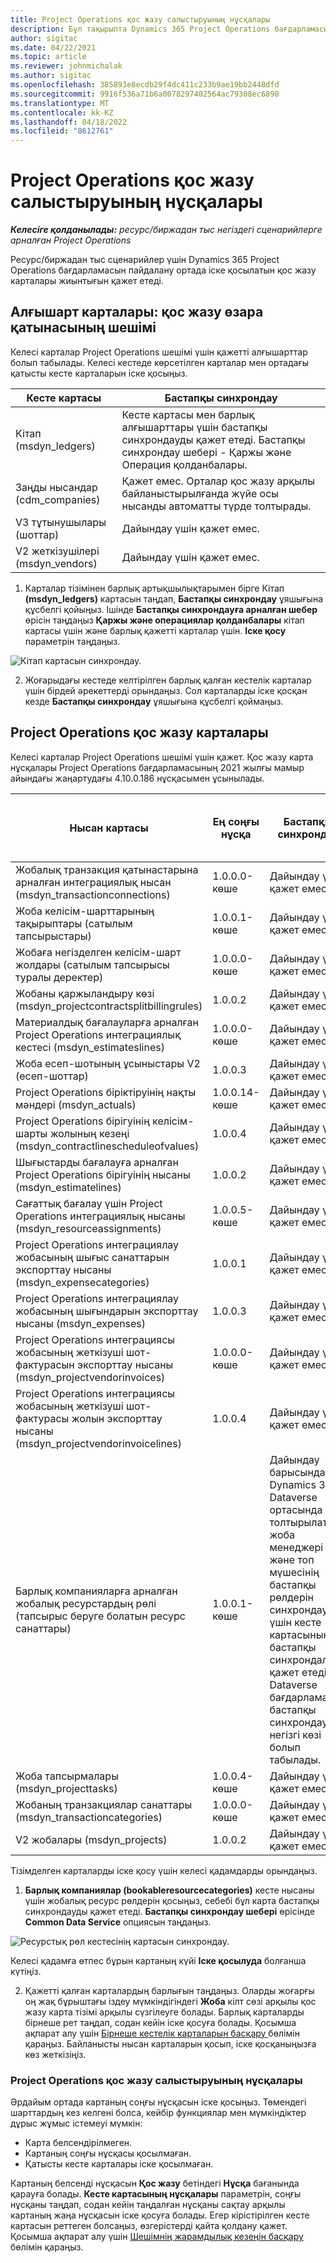 ```yaml
---
title: Project Operations қос жазу салыстыруының нұсқалары
description: Бұл тақырыпта Dynamics 365 Project Operations бағдарламасы үшін қажетті қос жазу карталарының тізімі берілген.
author: sigitac
ms.date: 04/22/2021
ms.topic: article
ms.reviewer: johnmichalak
ms.author: sigitac
ms.openlocfilehash: 385893e8ecdb29f4dc411c233b9ae19bb2448dfd
ms.sourcegitcommit: 9916f536a71b6a0078297402564ac79308ec6890
ms.translationtype: MT
ms.contentlocale: kk-KZ
ms.lasthandoff: 04/18/2022
ms.locfileid: "8612761"
---
```

# <a name="project-operations-dual-write-map-versions"></a>Project Operations қос жазу салыстыруының нұсқалары

_**Келесіге қолданылады:** ресурс/биржадан тыс негіздегі сценарийлерге арналған Project Operations_

Ресурс/биржадан тыс сценарийлер үшін Dynamics 365 Project Operations бағдарламасын пайдалану ортада іске қосылатын қос жазу карталары жиынтығын қажет етеді. 

## <a name="prerequisite-maps-dual-write-orchestration-solution"></a>Алғышарт карталары: қос жазу өзара қатынасының шешімі

Келесі карталар Project Operations шешімі үшін қажетті алғышарттар болып табылады. Келесі кестеде көрсетілген карталар мен ортадағы қатысты кесте карталарын іске қосыңыз.

| Кесте картасы | Бастапқы синхрондау |
| --- | --- |
| Кітап (msdyn_ledgers) | Кесте картасы мен барлық алғышарттары үшін бастапқы синхрондауды қажет етеді. Бастапқы синхрондау шебері - Қаржы және Операция қолданбалары. |
| Заңды нысандар (cdm_companies) | Қажет емес. Орталар қос жазу арқылы байланыстырылғанда жүйе осы нысанды автоматты түрде толтырады. |
| V3 тұтынушылары (шоттар) | Дайындау үшін қажет емес. |
| V2 жеткізушілері (msdyn_vendors) | Дайындау үшін қажет емес. |

1. Карталар тізімінен барлық артықшылықтарымен бірге Кітап **(msdyn\_ledgers)** картасын таңдап, **Бастапқы синхрондау** ұяшығына құсбелгі қойыңыз. Ішінде **Бастапқы синхрондауға арналған шебер** өрісін таңдаңыз **Қаржы және операциялар қолданбалары** кітап картасы үшін және барлық қажетті карталар үшін. **Іске қосу** параметрін таңдаңыз.

![Кітап картасын синхрондау.](media/DW6.png)

2. Жоғарыдағы кестеде келтірілген барлық қалған кестелік карталар үшін бірдей әрекеттерді орындаңыз. Сол карталарды іске қосқан кезде **Бастапқы синхрондау** ұяшығына құсбелгі қоймаңыз.

## <a name="project-operations-dual-write-maps"></a>Project Operations қос жазу карталары

Келесі карталар Project Operations шешімі үшін қажет. Қос жазу карта нұсқалары Project Operations бағдарламасының 2021 жылғы мамыр айындағы жаңартудағы 4.10.0.186 нұсқасымен ұсынылады.

| Нысан картасы | Ең соңғы нұсқа | Бастапқы синхрондау | Міндетті Dynamics 365 Finance нұсқасы |
| --- | --- | --- | --- |
| Жобалық транзакция қатынастарына арналған интеграциялық нысан (msdyn\_transactionconnections) | 1.0.0.0-көше | Дайындау үшін қажет емес. ||
| Жоба келісім-шарттарының тақырыптары (сатылым тапсырыстары) | 1.0.0.1-көше | Дайындау үшін қажет емес. ||
| Жобаға негізделген келісім-шарт жолдары (сатылым тапсырысы туралы деректер) | 1.0.0.0-көше | Дайындау үшін қажет емес. ||
| Жобаны қаржыландыру көзі (msdyn_projectcontractsplitbillingrules) | 1.0.0.2 | Дайындау үшін қажет емес. ||
| Материалдық бағалауларға арналған Project Operations интеграциялық кестесі (msdyn\_estimateslines) | 1.0.0.0-көше | Дайындау үшін қажет емес. ||
| Жоба есеп-шотының ұсыныстары V2 (есеп-шоттар) | 1.0.0.3 | Дайындау үшін қажет емес. ||
| Project Operations біріктіруінің нақты мәндері (msdyn_actuals) | 1.0.0.14-көше | Дайындау үшін қажет емес. ||
| Project Operations бірігуінің келісім-шарты жолының кезеңі (msdyn_contractlinescheduleofvalues) | 1.0.0.4 | Дайындау үшін қажет емес. ||
| Шығыстарды бағалауға арналған Project Operations бірігуінің нысаны (msdyn_estimatelines) | 1.0.0.2 | Дайындау үшін қажет емес. ||
| Сағаттық бағалау үшін Project Operations интеграциялық нысаны (msdyn_resourceassignments) | 1.0.0.5-көше | Дайындау үшін қажет емес. ||
| Project Operations интеграциялау жобасының шығыс санаттарын экспорттау нысаны (msdyn_expensecategories) | 1.0.0.1 | Дайындау үшін қажет емес. ||
| Project Operations интеграциялау жобасының шығындарын экспорттау нысаны (msdyn_expenses) | 1.0.0.3 | Дайындау үшін қажет емес. ||
| Project Operations интеграциясы жобасының жеткізуші шот-фактурасын экспорттау нысаны (msdyn_projectvendorinvoices) | 1.0.0.0-көше | Дайындау үшін қажет емес. ||
| Project Operations интеграциясы жобасының жеткізуші шот-фактурасы жолын экспорттау нысаны (msdyn_projectvendorinvoicelines) | 1.0.0.4 | Дайындау үшін қажет емес. | 10.0.26 не одан кейінгі |
| Барлық компанияларға арналған жобалық ресурстардың рөлі (тапсырыс беруге болатын ресурс санаттары) | 1.0.0.1-көше | Дайындау барысында Dynamics 365 Dataverse ортасында толтырылатын жоба менеджері және топ мүшесінің бастапқы рөлдерін синхрондау үшін кесте картасының бастапқы синхрондалуын қажет етеді. Dataverse бағдарламасы бастапқы синхрондаудың негізгі көзі болып табылады. ||
| Жоба тапсырмалары (msdyn_projecttasks) | 1.0.0.4-көше | Дайындау үшін қажет емес. ||
| Жобаның транзакциялар санаттары (msdyn_transactioncategories) | 1.0.0.0-көше | Дайындау үшін қажет емес. ||
| V2 жобалары (msdyn_projects) | 1.0.0.2 | Дайындау үшін қажет емес. ||

Тізімделген карталарды іске қосу үшін келесі қадамдарды орындаңыз.

1. **Барлық компаниялар (bookableresourcecategories)** кесте нысаны үшін жобалық ресурс рөлдерін қосыңыз, себебі бұл карта бастапқы синхрондауды қажет етеді. **Бастапқы синхрондау шебері** өрісінде **Common Data Service** опциясын таңдаңыз. 

 ![Ресурстық рөл кестесінің картасын синхрондау.](media/6ResourceInitialSync.jpg)

 Келесі қадамға өтпес бұрын картаның күйі **Іске қосылуда** болғанша күтіңіз.

2. Қажетті қалған карталардың барлығын таңдаңыз. Оларды жоғарғы оң жақ бұрыштағы іздеу мүмкіндігіндегі **Жоба** кілт сөзі арқылы қос жазу карта тізімі арқылы сүзгілеуге болады. Барлық карталарды бірнеше рет таңдап, содан кейін іске қосуға болады. Қосымша ақпарат алу үшін [Бірнеше кестелік карталарын басқару ](/dynamics365/fin-ops-core/dev-itpro/data-entities/dual-write/multiple-entity-maps) бөлімін қараңыз. Байланысты нысан карталарын қосып, іске қосқаныңызға көз жеткізіңіз.

### <a name="project-operations-dual-write-map-versions"></a>Project Operations қос жазу салыстыруының нұсқалары

Әрдайым ортада картаның соңғы нұсқасын іске қосыңыз. Төмендегі шарттардың кез келгені болса, кейбір функциялар мен мүмкіндіктер дұрыс жұмыс істемеуі мүмкін:

- Карта белсендірілмеген.
- Картаның соңғы нұсқасы қосылмаған. 
- Қатысты кесте карталары іске қосылмаған.

Картаның белсенді нұсқасын **Қос жазу** бетіндегі **Нұсқа** бағанында қарауға болады. **Кесте картасының нұсқалары** параметрін, соңғы нұсқаны таңдап, содан кейін таңдалған нұсқаны сақтау арқылы картаның жаңа нұсқасын іске қосуға болады. Егер кірістірілген кесте картасын реттеген болсаңыз, өзгерістерді қайта қолдану қажет. Қосымша ақпарат алу үшін [Шешімнің жарамдылық кезеңін басқару](/dynamics365/fin-ops-core/dev-itpro/data-entities/dual-write/app-lifecycle-management) бөлімін қараңыз.
